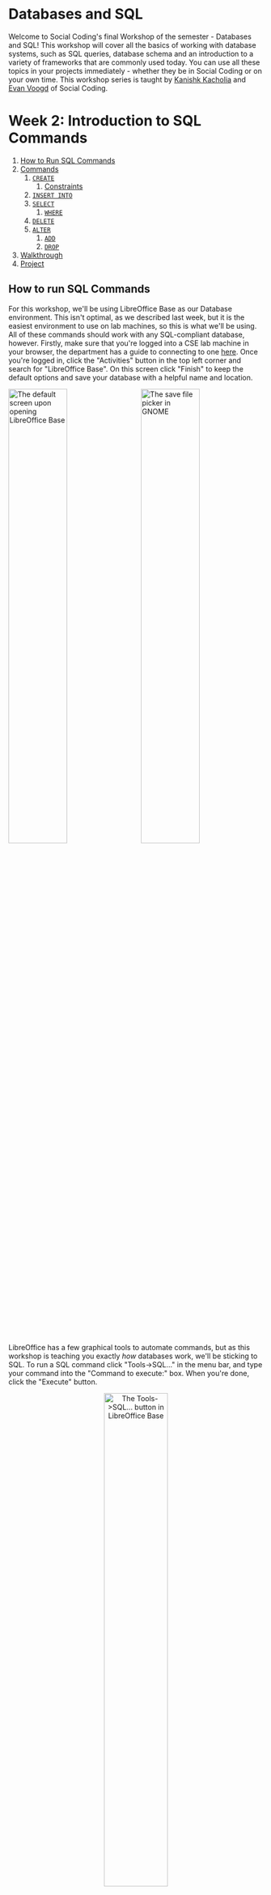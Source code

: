 # Databases and SQL

Welcome to Social Coding's final Workshop of the semester - Databases and SQL! This workshop will cover all the basics of working with database systems, such as SQL queries, database schema and an introduction to a variety of frameworks that are commonly used today. You can use all these topics in your projects immediately - whether they be in Social Coding or on your own time. This workshop series is taught by [Kanishk Kacholia](mailto:kacho005@umn.edu) and [Evan Voogd](mailto:voogd004@umn.edu) of Social Coding.

# Week 2: Introduction to SQL Commands
1. [How to Run SQL Commands](#RUN)
2. [Commands](#CMDS)
   1. [`CREATE`](#CREATE)
      1. [Constraints](#CONS)
   2. [`INSERT INTO`](#INSERT)
   3. [`SELECT`](#SELECT) 
      1. [`WHERE`](#WHERE)
   4. [`DELETE`](#DELETE)
   5. [`ALTER`](#ALTER)
      1. [`ADD`](#ADD)  
      2. [`DROP`](#DROP)
3. [Walkthrough](#WALK) 
4. [Project](#PROJ)

## How to run SQL Commands<a id="RUN"/>
For this workshop, we'll be using LibreOffice Base as our Database environment. This isn't optimal, as we described last week, but it is the easiest environment to use on lab machines, so this is what we'll be using. All of these commands should work with any SQL-compliant database, however. Firstly, make sure that you're logged into a CSE lab machine in your browser, the department has a guide to connecting to one <a href="https://cse.umn.edu/cseit/self-help-guides/connect-linux-cse-labs-computer-graphical-user-interface">here</a>. Once you're logged in, click the "Activities" button in the top left corner and search for "LibreOffice Base". On this screen click "Finish" to keep the default options and save your database with a helpful name and location. 

<img src="https://i.imgur.com/nnjGGna.jpg" alt="The default screen upon opening LibreOffice Base" width="48%" /> <img src="https://i.imgur.com/PMHuvbZ.jpg" alt="The save file picker in GNOME" width="48%" align="right" />

LibreOffice has a few graphical tools to automate commands, but as this workshop is teaching you exactly <i>how</i> databases work, we'll be sticking to SQL. To run a SQL command click "Tools->SQL..." in the menu bar, and type your command into the "Command to execute:" box. When you're done, click the "Execute" button.

<div align="center">
<img src="https://i.imgur.com/pRcuJ9b.jpg" alt="The Tools->SQL... button in LibreOffice Base" width="50%" />
</div>

## Commands<a id="CMDS"/>
Creating tables, inserting data, and querying your database are all done with SQL commands. SQL Commands are case-insensitive, but by convention commands like `CREATE` or `REFERENCES` are put in all-caps to distinguish them from the fields themselves. Similarly, whitespace doesn't matter - you can put new lines and commas pretty much wherever you want, although we recommend that you adopt a consistent convention that isn't putting everything on one line for readability's sake. One quirk of LibreOffice Base to note is that user defined strings like table names, field names, and constraint names should be put in quotation marks. Not all SQL implementations require this, so if you end up using outside resources this is something to be aware of.

### `CREATE`<a id="CREATE"/>
As we discussed last week, all of our data in our database live in Tables, which are essentially analagous to Classes in object-oriented systems. Creating a table in SQL is fairly simple, and is done using the `CREATE TABLE` command. These commands roughly follow this structure:  
```
CREATE TABLE "[TableName]" (  
  [Field1] TYPE1,  
  [Field2] TYPE2,  
  ...  
  [FieldN] TYPEN  
);
```

For instance, if we were creating a table for a menu item at a restaraunt we might have something like this:  
```
CREATE TABLE "Items" (  
  "Name" VarChar(255),  
  "Price" Float,  
  "Calories" Int  
 );  
```
#### Constraints<a id="CONS"/>
Sometimes there are limitations that you want to put on a field in your table. For instance, you might want to ensure that a field is always filled or identify that an individual data item can be identified using one specific unique field. For these situations, constraints come in handy.

To handle this first case, we can add `NOT NULL` at the end of the field declaration in `CREATE TABLE`. For instance, if we want to make sure each item has a name, we could replace the third line with `"Price" Float NOT NULL,`.

To handle this second case, we can use to seperate constraints. First, we want to create a primary key. A primary key is an identifier that we can use to lookup a specific value without needing to know the other fields. We can do this by adding a constraint to our `CREATE TABLE` command:
```
CREATE TABLE "Items" (
   "Name" VarChar(255),
   "Price" Float,
   "Calories" Int,
   CONSTRAINT "PK_Item" PRIMARY KEY ("Name")
 );
 ```
This constraint sets `"Name"` as the identifying field of this class. However, using a field can create problems. Some tables inherently have unique identifying fields, such as a student ID in a Student table. However, it's certainly possible that menu items could have duplicate names, so using "Name" as our primary key is problematic. Price and Calories have similar problems. Because of this, we want to add a separate field for the primary key, which is usually called "ID". As the ID has no inherent meaning other than for identifying the data, we can autogenerate it so we don't have to worry about it. This constraint goes by different names depending on implementation, in some it's referred to as `AUTO INCREMENT` but in LibreOffice Base it's `IDENTITY`. Adding this field to our item Table looks like:
```
CREATE TABLE "Items" (
  "ID" INT IDENTITY,
  "Name" VarChar(255),
  "Price" Float,
  "Calories" Int,
  CONSTRAINT "PK_Item" PRIMARY KEY ("ID")
);
```

### `INSERT INTO`<a id="INSERT"/>
Now that we have a table, we want to add data to it. This is done using the `INSERT INTO` command. This command takes the general form of:
```
INSERT INTO "[TABLE NAME]" ("[FIELD1]", "[FIELD2]", ..., "[FIELD3]")
  VALUES ("[VAL1]", "[VAL2]", ..., "[VAL3]");
```
If we wanted to insert a hamburger with 430 calories that costs $3.20 into our "Items" table from earlier we would simply run:
```
INSERT INTO "Items" ("Name", "Price", "Calories")
  VALUES ("Hamburger", 3.20, 430);
```
Note that we didn't include the "ID" field in our command. This is because it's automatically generated, so we don't need to worry about specifying it in our command. This goes for all non-null commands as well. For instance, if we want to add a cheeseburger, but don't know how many calories it contains, we can run the following command and it will simply leave the "Calories" field blank.
```
INSERT INTO "Items" ("Name", "Price")
  VALUES ('Cheeseburger', 3.20);
```

### `SELECT`<a id="SELECT"/>
Now that our table contains data, how do we actually access it? We do this using the `SELECT` command. If we want to see all the data in our table, we can run `SELECT * FROM [TableName]`. For instance, if we want to see our data in the "Items" table, we can run `SELECT * FROM "Items"`, which outputs:
```
0,Hamburger,3.2,430,
1,Cheeseburger,3.2,,
```

#### `WHERE`<a id="WHERE"/>
Often, our tables have a large amount of data, and we want to filter it down to a more manageable size. To do this, we add a `WHERE` clause to our `SELECT` command. For instance, if we have a more populated table and want to see all items with a price under $2, we could run:
```
SELECT * FROM "Items"
  WHERE "Price"<2.00;
```
Which returns:
```
2,Fries,1.99,300,
3,Soda,0.99,180,
```
We can also run more complex queries using the keywords `AND` and `OR`, which exactly as they do in normal programming languages like Java or Python:
```
SELECT * FROM "Items"
  WHERE "Price"<2.00
  AND "Calories"<200;
```
Which returns:
```
8,Soda,0.99,180,
```

### `DELETE`<a id="DELETE"/>
What if we added data by accident or some of our data is no longer valid? We can do this using the `DELETE` command. Delete's syntax is very similar to the `SELECT` command. For instance, if we want to delete all data from a table, we can run `DELETE FROM "[TableName] WHERE *";` such as `DELETE FROM "Items" WHERE *;`. We can also use the `WHERE` command to give more detailed instructions on what to delete. For instance, if we want to delete all burgers from our menu, we could run:
```
DELETE FROM "Items"
WHERE "Name" LIKE '%burger';
```
The `LIKE` command returns all items that follow a specific pattern, and `%` means any string of characters, so `WHERE "Name" LIKE '%burger'` returns all items that end in the word "burger". This deletes "Hamburger" and "Cheeseburger" and our "Items" table now contains:
```
2,Fries,1.99,300,
3,Soda,0.99,180,
```

### `ALTER`<a id="ALTER"/>
Sometimes we made a mistake when creating a table or decided we needed to adjust them in some way. This is done in SQL using the `ALTER` command.

#### `ADD`<a id="ADD"/>
What if you want to add a field to a pre-existing table? We can do this using the `ADD` command. For instance, if we want to add a boolean field saying whether an item is vegan or not, we can run:
```
ALTER TABLE "Items"
    ADD "Vegan" BOOLEAN;
```
We can also add constraints using `ADD`. For instance, if we forgot to include a primary key in our table upon creation, we can first add an ID field:
```
ALTER TABLE "Items"
    ADD "ID" INT IDENTITY;
```
And then add the constraint:
```
ALTER TABLE "Items"
DROP PRIMARY KEY;

ALTER TABLE "Items"
ADD CONSTRAINT "PK_Items" PRIMARY KEY ("ID");
```
Notice that we needed to run `DROP` before adding the primary key. This is because LibreOffice Base automatically assigns the primary key constraint to a field upon running `CREATE TABLE`. What exactly does `DROP` do?

#### `DROP`<a id="DROP"/>
`DROP` is the destructive brother to `ADD`. Whereas `ADD` adds functionality to our table, `DROP` removes it. As discussed in the last section, we can remove a constraint using the `DROP` command:
```
ALTER TABLE "Items"
DROP PRIMARY KEY;
```
We can also remove fields:
```
ALTER TABLE "Items"
DROP "Vegan";
```
We can also remove entire tables using the `DROP` command. We do this by running `DROP TABLE "[TableName]"`.

## Walkthrough<a id="WALK"/>
First, follow [our general instructions for running SQL commands in LibreOffice Base](#RUN). Once we've done that, our first step is to create the Users and Classes tables using the `CREATE TABLE` command.

<img src="https://i.imgur.com/dYg5SOf.jpg" alt="The SQL screen of LibreOffice base with a CREATE TABLE command" width="48%" /> <img src="https://i.imgur.com/mavSgCb.jpg" alt="The SQL screen of LibreOffice Base with a CREATE TABLE command" width="48%" align="right" />

Once we've done this, we can confirm these tables were added by using View->Refresh Tables.

<img src="https://i.imgur.com/6XcP70C.jpg" alt="The View->Refresh Tables menu item" width="48%" /> <img src="https://i.imgur.com/Fp1mMCm.jpg" alt="The refreshed UI showing our newly added Users and Classes tables." width="48%" align="right" />

Now that we can see our tables, let's add some data using the `INSERT INTO` command.

<div align="center">
<img src="https://i.imgur.com/IMF5gZp.jpg" alt="The SQL Screen of LibreOffice bse with an INSERT INTO command" width="50%" />
</div>

After we've added this data, let's confirm that this worked by running a `SELECT` statement.

<div align="center">
<img src="https://i.imgur.com/3HFjoTX.jpg" alt="The SQL Screen of LibreOffice bse with a SELECT command" width="50%" />
</div>

## Project<a id="PROJ"/>
Now that we've walked through how to create the Users and Classes tables, it's your turn to create the Professors and Classrooms tables. As a reminder, the Professors table should have three fields (FirstName, LastName, and Ranking) and the Classrooms table should have two (Location and Seats). 
